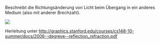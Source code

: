 Beschreibt die Richtungsänderung von Licht beim Übergang in ein anderes Medium (also mit anderer Brechzahl).

 ![](snell.png)

Herleitung unter
http://graphics.stanford.edu/courses/cs148-10-summer/docs/2006--degreve--reflection_refraction.pdf